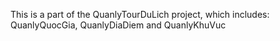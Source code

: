 This is a part of the QuanlyTourDuLich project, which includes: QuanlyQuocGia, QuanlyDiaDiem and QuanlyKhuVuc
